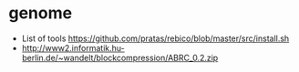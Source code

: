 # genome

*  List of tools https://github.com/pratas/rebico/blob/master/src/install.sh
*  http://www2.informatik.hu-berlin.de/~wandelt/blockcompression/ABRC_0.2.zip
